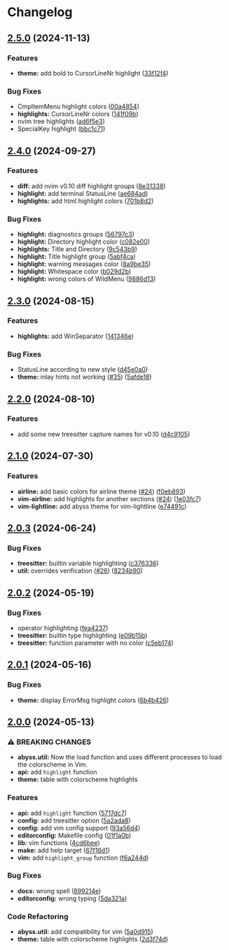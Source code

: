 # Changelog

## [2.5.0](https://github.com/barrientosvctor/abyss.nvim/compare/v2.4.0...v2.5.0) (2024-11-13)


### Features

* **theme:** add bold to CursorLineNr highlight ([33f12f4](https://github.com/barrientosvctor/abyss.nvim/commit/33f12f44a79c9275bf96ee58ff953a7dab8a66d8))


### Bug Fixes

* CmpItemMenu highlight colors ([00a4854](https://github.com/barrientosvctor/abyss.nvim/commit/00a4854a5dfa3a8fd7b5029ef2ade322d73a4bab))
* **highlights:** CursorLineNr colors ([141f09b](https://github.com/barrientosvctor/abyss.nvim/commit/141f09baa6bd07145102a0b5f38b64e524dfb85f))
* nvim tree highlights ([ad6f5e3](https://github.com/barrientosvctor/abyss.nvim/commit/ad6f5e3a52f4ed11b117abb29ed877cd528c49f3))
* SpecialKey highlight ([bbc1c71](https://github.com/barrientosvctor/abyss.nvim/commit/bbc1c719f2049bd12cd0d70cc9e9a64dc6644140))

## [2.4.0](https://github.com/barrientosvctor/abyss.nvim/compare/v2.3.0...v2.4.0) (2024-09-27)


### Features

* **diff:** add nvim v0.10 diff highlight groups ([8e31338](https://github.com/barrientosvctor/abyss.nvim/commit/8e3133870f169769c7e543cc289afcf08379c92e))
* **highlight:** add terminal StatusLine ([ae684ad](https://github.com/barrientosvctor/abyss.nvim/commit/ae684adf3457e07ab9253feb983f8b3f8d9fdb03))
* **highlights:** add html highlight colors ([701b8d2](https://github.com/barrientosvctor/abyss.nvim/commit/701b8d23363da9141b461482e87b4622160c7a7f))


### Bug Fixes

* **highlight:** diagnostics groups ([56797c3](https://github.com/barrientosvctor/abyss.nvim/commit/56797c32d4f7d86a7a63cad24f4224b2174acca8))
* **highlight:** Directory highlight color ([c082e00](https://github.com/barrientosvctor/abyss.nvim/commit/c082e00ab92769465ced87698c6f4f7407c1d310))
* **highlights:** Title and Directory ([9c543b9](https://github.com/barrientosvctor/abyss.nvim/commit/9c543b9aa340c1545365116302315a0756d209a5))
* **highlight:** Title highlight group ([5abf4ca](https://github.com/barrientosvctor/abyss.nvim/commit/5abf4cab87f925a7392ad48f0b49615f41ebce1e))
* **highlight:** warning messages color ([8a9be35](https://github.com/barrientosvctor/abyss.nvim/commit/8a9be35d1854c3f292cde1b4361f84a780c94e54))
* **highlight:** Whitespace color ([b029d2b](https://github.com/barrientosvctor/abyss.nvim/commit/b029d2bc79163a1801a70dd4d83b2ae6c1ebec56))
* **highlight:** wrong colors of WildMenu ([9886d13](https://github.com/barrientosvctor/abyss.nvim/commit/9886d13d4e63e8b753dd5ef0d6c18944edade49b))

## [2.3.0](https://github.com/barrientosvctor/abyss.nvim/compare/v2.2.0...v2.3.0) (2024-08-15)


### Features

* **highlights:** add WinSeparator ([141346e](https://github.com/barrientosvctor/abyss.nvim/commit/141346eed5ae01af0c688c93f96f67e561e7a070))


### Bug Fixes

* StatusLine according to new style ([d45e0a0](https://github.com/barrientosvctor/abyss.nvim/commit/d45e0a0f26209d1942f2684dcda9421a38d7e0d6))
* **theme:** inlay hints not working ([#35](https://github.com/barrientosvctor/abyss.nvim/issues/35)) ([5afde18](https://github.com/barrientosvctor/abyss.nvim/commit/5afde18ccf5df4a001ee492705af5c4027f64702))

## [2.2.0](https://github.com/barrientosvctor/abyss.nvim/compare/v2.1.0...v2.2.0) (2024-08-10)


### Features

* add some new treesitter capture names for v0.10 ([d4c9105](https://github.com/barrientosvctor/abyss.nvim/commit/d4c910500af8c14cc5fe1a9ae46d729b520f2b6a))

## [2.1.0](https://github.com/barrientosvctor/abyss.nvim/compare/v2.0.3...v2.1.0) (2024-07-30)


### Features

* **airline:** add basic colors for airline theme ([#24](https://github.com/barrientosvctor/abyss.nvim/issues/24)) ([f0eb893](https://github.com/barrientosvctor/abyss.nvim/commit/f0eb893555fcd4c206be827c378439872d81ef1e))
* **vim-airline:** add highlights for another sections ([#24](https://github.com/barrientosvctor/abyss.nvim/issues/24)) ([1e03fc7](https://github.com/barrientosvctor/abyss.nvim/commit/1e03fc71838863859df17226d9491426935f5b6f))
* **vim-lightline:** add abyss theme for vim-lightline ([e74491c](https://github.com/barrientosvctor/abyss.nvim/commit/e74491c6c615244c04bcd441d1fa9a15fcf9d46c))

## [2.0.3](https://github.com/barrientosvctor/abyss.nvim/compare/v2.0.2...v2.0.3) (2024-06-24)


### Bug Fixes

* **treesitter:** builtin variable highlighting ([c376336](https://github.com/barrientosvctor/abyss.nvim/commit/c37633662deceb432d67ab91568211fcc9a5063e))
* **util:** overrides verification ([#26](https://github.com/barrientosvctor/abyss.nvim/issues/26)) ([8234b90](https://github.com/barrientosvctor/abyss.nvim/commit/8234b90af0724f420cd50586663e4da9edbe3fb4))

## [2.0.2](https://github.com/barrientosvctor/abyss.nvim/compare/v2.0.1...v2.0.2) (2024-05-19)


### Bug Fixes

* operator highlighting ([fea4237](https://github.com/barrientosvctor/abyss.nvim/commit/fea423706cce405e0274b1103ac0800cf17d932e))
* **treesitter:** builtin type highlighting ([e09b15b](https://github.com/barrientosvctor/abyss.nvim/commit/e09b15bbef41613bb04e2d71dbb55ac5d9407cfb))
* **treesitter:** function parameter with no color ([c5eb174](https://github.com/barrientosvctor/abyss.nvim/commit/c5eb174c2a950c3e4036e78ef7c516a3cfa61936))

## [2.0.1](https://github.com/barrientosvctor/abyss.nvim/compare/v2.0.0...v2.0.1) (2024-05-16)


### Bug Fixes

* **theme:** display ErrorMsg highlight colors ([6b4b426](https://github.com/barrientosvctor/abyss.nvim/commit/6b4b4262eec559fb275b26347a685fe3b882e7ed))

## [2.0.0](https://github.com/barrientosvctor/abyss.nvim/compare/v1.5.0...v2.0.0) (2024-05-13)


### ⚠ BREAKING CHANGES

* **abyss.util:** Now the load function and uses different processes to load the colorscheme in Vim.
* **api:** add `highlight` function
* **theme:** table with colorscheme highlights

### Features

* **api:** add `highlight` function ([5717dc7](https://github.com/barrientosvctor/abyss.nvim/commit/5717dc75a2bf1bf961e6502b98cfc512b4f9bfb9))
* **config:** add treesitter option ([5a2ada8](https://github.com/barrientosvctor/abyss.nvim/commit/5a2ada83d2a82d5eac886b7b4ae2c25bc22bfa47))
* **config:** add vim config support ([93a56d4](https://github.com/barrientosvctor/abyss.nvim/commit/93a56d41fc4996cd0a6d32bbf097bd841c7796dd))
* **editorconfig:** Makefile config ([01f1a0b](https://github.com/barrientosvctor/abyss.nvim/commit/01f1a0b54604ce5d276bbe57f27bfe35330176d9))
* **lib:** vim functions ([4cd6bee](https://github.com/barrientosvctor/abyss.nvim/commit/4cd6bee6787ae14486ccbc55180f7b5347ef0c45))
* **make:** add help target ([67f16d1](https://github.com/barrientosvctor/abyss.nvim/commit/67f16d19b5a98079276558c4a3f49dc4e03cc67c))
* **vim:** add `highlight_group` function ([f6a244d](https://github.com/barrientosvctor/abyss.nvim/commit/f6a244d1491a94f0df35803e5da89c29ff0d8aad))


### Bug Fixes

* **docs:** wrong spell ([899214e](https://github.com/barrientosvctor/abyss.nvim/commit/899214ec5a016cad93098fcd26ac39dd731e9735))
* **editorconfig:** wrong typing ([5da321a](https://github.com/barrientosvctor/abyss.nvim/commit/5da321adad7098c4a06016c41d9efb8d2dd6bf0c))


### Code Refactoring

* **abyss.util:** add compatibility for vim ([5a0d915](https://github.com/barrientosvctor/abyss.nvim/commit/5a0d915ab761b9b0ed6dadfbd2028551d362240c))
* **theme:** table with colorscheme highlights ([2d3f74d](https://github.com/barrientosvctor/abyss.nvim/commit/2d3f74ded1ff326514ae279cc46ba6eb00387d6b))

